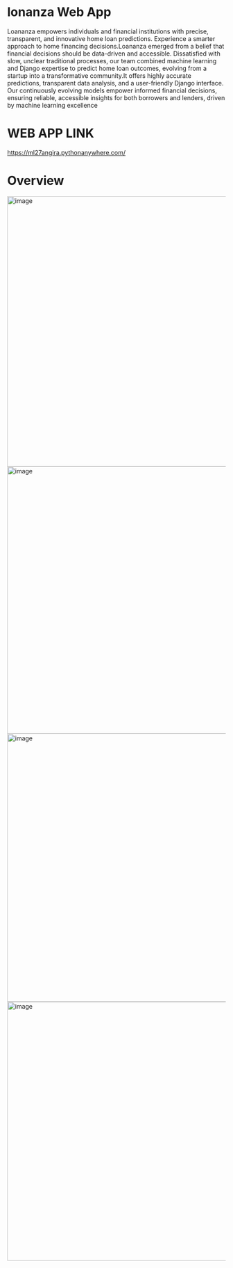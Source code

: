 # lonanza Web App
Loananza empowers individuals and financial institutions with precise, transparent, and innovative home loan predictions. Experience a smarter approach to home financing decisions.Loananza emerged from a belief that financial decisions should be data-driven and accessible. Dissatisfied with slow, unclear traditional processes, our team combined machine learning and Django expertise to predict home loan outcomes, evolving from a startup into a transformative community.It offers highly accurate predictions, transparent data analysis, and a user-friendly Django interface. Our continuously evolving models empower informed financial decisions, ensuring reliable, accessible insights for both borrowers and lenders, driven by machine learning excellence

# WEB APP LINK
https://ml27angira.pythonanywhere.com/

# Overview
<img width="1349" height="622" alt="image" src="https://github.com/user-attachments/assets/d3d37dd7-68fe-494b-8ffb-e08161d0384f" />
<img width="1348" height="615" alt="image" src="https://github.com/user-attachments/assets/cc8a4e66-4d18-4093-bc68-e8342638f369" />
<img width="1345" height="617" alt="image" src="https://github.com/user-attachments/assets/f3d183d6-29c1-4360-ae97-8a30e5991d61" />
<img width="1352" height="596" alt="image" src="https://github.com/user-attachments/assets/5856f9f4-0d00-42a5-8114-4d7cd3270d91" />


